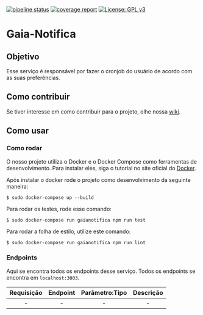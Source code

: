 [![pipeline status](https://gitlab.com/botgaia/Gaia-Notifica/badges/master/pipeline.svg)](https://gitlab.com/botgaia/Gaia-Notifica/commits/master)
[![coverage report](https://gitlab.com/botgaia/Gaia-Notifica/badges/master/coverage.svg)](https://gitlab.com/botgaia/Gaia-Notifica/commits/master)
[![License: GPL v3](https://img.shields.io/badge/License-GPLv3-blue.svg)](https://www.gnu.org/licenses/gpl-3.0)

# Gaia-Notifica

## Objetivo
Esse serviço é responsável por fazer o cronjob do usuário de acordo com as suas preferências.

## Como contribuir

Se tiver interesse em como contribuir para o projeto, olhe nossa [wiki](https://github.com/fga-eps-mds/2019.1-Gaia).

## Como usar

### Como rodar

O nosso projeto utiliza o Docker e o Docker Compose como ferramentas de desenvolvimento. Para instalar eles, siga o tutorial no site oficial do [Docker](https://www.docker.com/).

Após instalar o docker rode o projeto como desenvolvimento da seguinte maneira:

```$ sudo docker-compose up --build```

Para rodar os testes, rode esse comando:

``` $ sudo docker-compose run gaianotifica npm run test ```

Para rodar a folha de estilo, utilize este comando:

``` $ sudo docker-compose run gaianotifica npm run lint ```

### Endpoints

Aqui se encontra todos os endpoints desse serviço. Todos os endpoints se encontra em `localhost:3003`.

|Requisição|Endpoint|Parâmetro:Tipo|Descrição|
|:--------:|:------:|:------------:|:-------:|
|-|-|-|-|
